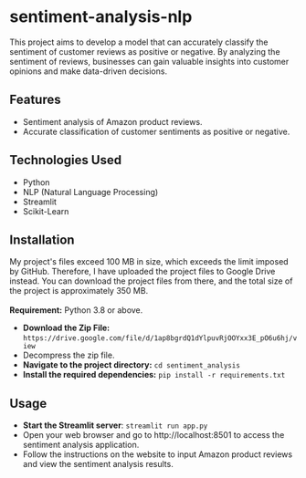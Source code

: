 # sentiment-analysis-nlp

This project aims to develop a model that can accurately classify the sentiment of customer reviews as positive or negative. By analyzing the sentiment of reviews, businesses can gain valuable insights into customer opinions and make data-driven decisions.


## Features
- Sentiment analysis of Amazon product reviews.
- Accurate classification of customer sentiments as positive or negative.


## Technologies Used
- Python
- NLP (Natural Language Processing)
- Streamlit
- Scikit-Learn


## Installation
My project's files exceed 100 MB in size, which exceeds the limit imposed by GitHub. Therefore, I have uploaded the project files to Google Drive instead. You can download the project files from there, and the total size of the project is approximately 350 MB.</br></br>
**Requirement:** Python 3.8 or above.
- **Download the Zip File:** ```https://drive.google.com/file/d/1ap8bgrdQ1dYlpuvRjOOYxx3E_pO6u6hj/view```
- Decompress the zip file.
- **Navigate to the project directory:** ```cd sentiment_analysis```
- **Install the required dependencies:** ```pip install -r requirements.txt```


## Usage
- **Start the Streamlit server**: ```streamlit run app.py```
- Open your web browser and go to http://localhost:8501 to access the sentiment analysis application.
- Follow the instructions on the website to input Amazon product reviews and view the sentiment analysis results.
